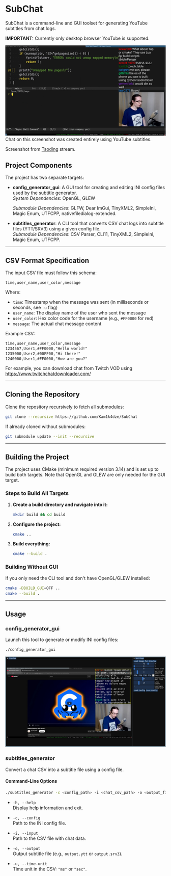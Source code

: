 # SubChat

SubChat is a command-line and GUI toolset for generating YouTube subtitles from chat logs.

**IMPORTANT:** Currently only desktop browser YouTube is supported.

![Tsoding](example/result.jpg)
Chat on this screenshot was created entirely using YouTube subtitles.

Screenshot from [Tsoding](https://www.twitch.tv/tsoding) stream.

## Project Components

The project has two separate targets:

- **config_generator_gui**: A GUI tool for creating and editing INI config files used by the subtitle generator.  
  *System Dependencies*: OpenGL, GLEW

  *Submodule Dependencies*: GLFW, Dear ImGui, TinyXML2, SimpleIni, Magic Enum, UTFCPP, nativefiledialog-extended.

- **subtitles_generator**: A CLI tool that converts CSV chat logs into subtitle files (YTT/SRV3) using a given config file.  
  *Submodule Dependencies*: CSV Parser, CLI11, TinyXML2, SimpleIni, Magic Enum, UTFCPP.

---

## CSV Format Specification

The input CSV file must follow this schema:

```
time,user_name,user_color,message
```

Where:

- `time`: Timestamp when the message was sent (in milliseconds or seconds, see `-u` flag)
- `user_name`: The display name of the user who sent the message
- `user_color`: Hex color code for the username (e.g., `#FF0000` for red)
- `message`: The actual chat message content

Example CSV:

```
time,user_name,user_color,message
1234567,User1,#FF0000,"Hello world!"
1235000,User2,#00FF00,"Hi there!"
1240000,User1,#FF0000,"How are you?"
```

For example, you can download chat from Twitch VOD using https://www.twitchchatdownloader.com/

---

## Cloning the Repository

Clone the repository recursively to fetch all submodules:

```bash
git clone --recursive https://github.com/Kam1k4dze/SubChat
```

If already cloned without submodules:

```bash
git submodule update --init --recursive
```

---

## Building the Project

The project uses CMake (minimum required version 3.14) and is set up to build both targets. Note that OpenGL and GLEW are only needed for the GUI target.

### Steps to Build All Targets

1. **Create a build directory and navigate into it:**

   ```bash
   mkdir build && cd build
   ```

2. **Configure the project:**

   ```bash
   cmake ..
   ```

3. **Build everything:**

   ```bash
   cmake --build .
   ```

### Building Without GUI

If you only need the CLI tool and don't have OpenGL/GLEW installed:

```bash
cmake -DBUILD_GUI=OFF ..
cmake --build .
```

---

## Usage

### config_generator_gui

Launch this tool to generate or modify INI config files:

```bash
./config_generator_gui
```
![GUI Interface](example/gui.jpg)

### subtitles_generator

Convert a chat CSV into a subtitle file using a config file.

#### Command-Line Options

```bash
./subtitles_generator -c <config_path> -i <chat_csv_path> -o <output_file> -u <time_unit>
```

- `-h, --help`  
  Display help information and exit.

- `-c, --config`  
  Path to the INI config file.

- `-i, --input`  
  Path to the CSV file with chat data.

- `-o, --output`  
  Output subtitle file (e.g., `output.ytt` or `output.srv3`).

- `-u, --time-unit`  
  Time unit in the CSV: `"ms"` or `"sec"`.